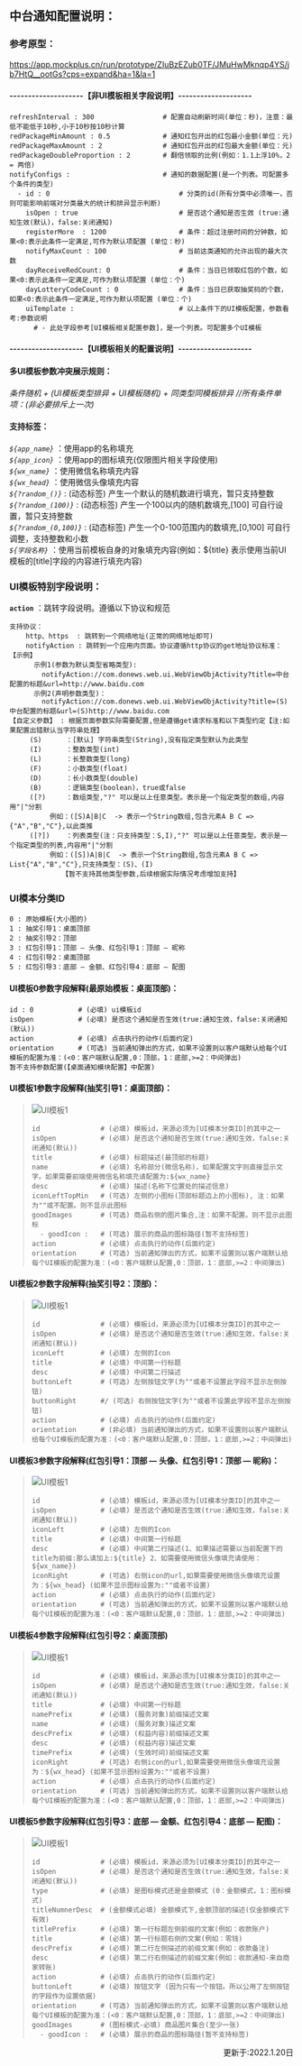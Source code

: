 ## 中台通知配置说明：

### 参考原型：
https://app.mockplus.cn/run/prototype/ZIuBzEZub0TF/JMuHwMknqp4YS/jb7HtQ__ootGs?cps=expand&ha=1&la=1

#### --------------------【非UI模板相关字段说明】--------------------
```
refreshInterval : 300                 # 配置自动刷新时间(单位：秒)，注意：最低不能低于10秒,小于10秒按10秒计算
redPackageMinAmount : 0.5             # 通知红包开出的红包最小金额(单位：元)
redPackageMaxAmount : 2               # 通知红包开出的红包最大金额(单位：元)
redPackageDoubleProportion : 2        # 翻倍领取的比例(例如：1.1上浮10%，2 = 两倍)
notifyConfigs :                       # 通知的数据配置(是一个列表。可配置多个条件的类型)
  - id : 0                                # 分类的id(所有分类中必须唯一，否则可能影响前端对分类最大的统计和排异显示判断)
    isOpen : true                         # 是否这个通知是否生效 (true:通知生效(默认)，false:关闭通知)
    registerMore  : 1200                  # 条件：超过注册时间的分钟数，如果<0:表示此条件一定满足,可作为默认项配置 (单位：秒)
    notifyMaxCount : 100                  # 当前这类通知的允许出现的最大次数
    dayReceiveRedCount: 0                 # 条件：当日已领取红包的个数，如果<0:表示此条件一定满足,可作为默认项配置 (单位：个)
    dayLotteryCodeCount : 0               # 条件：当日已获取抽奖码的个数，如果<0:表示此条件一定满足,可作为默认项配置 (单位：个)
    uiTemplate :                          # 以上条件下的UI模板配置，参数看考:参数说明
      # - 此处字段参考[UI模板相关配置参数]，是一个列表。可配置多个UI模板
```

#### --------------------【UI模板相关的配置说明】--------------------
#### 多UI模板参数冲突展示规则： 
   *条件随机 + (UI模板类型排异 + UI模板随机) + 同类型同模板排异 //所有条件单项：(非必要排斥上一次)*  
 
#### 支持标签： 
  *`${app_name}`*           ：使用app的名称填充   
  *`${app_icon}`*           ：使用app的图标填充(仅限图片相关字段使用)  
  *`${wx_name}`*            ：使用微信名称填充内容           
  *`${wx_head}`*            ：使用微信头像填充内容  
  *`${?random_()}`*         : (动态标签) 产生一个默认的随机数进行填充，暂只支持整数  
  *`${?random_(100)}`*      : (动态标签) 产生一个100以内的随机数填充,[100] 可自行设置，暂只支持整数  
  *`${?random_(0,100)}`*    : (动态标签) 产生一个0-100范围内的数填充,[0,100] 可自行调整，支持整数和小数  
  *`${字段名称}`*            ：使用当前模板自身的对象填充内容(例如：${title} 表示使用当前UI模板的[title]字段的内容进行填充内容)   

### UI模板特别字段说明：
**`action`** ：跳转字段说明。遵循以下协议和规范

    支持协议： 
        http、https  : 跳转到一个网络地址(正常的网络地址即可)  
        notifyAction : 跳转到一个应用内页面。协议遵循http协议的get地址协议标准： 
    【示例】  
          示例1(参数为默认类型省略类型):   
            notifyAction://com.donews.web.ui.WebViewObjActivity?title=中台配置的标题&url=http://www.baidu.com  
          示例2(声明参数类型)：  
            notifyAction://com.donews.web.ui.WebViewObjActivity?title=(S)中台配置的标题&url=(S)http://www.baidu.com  
    【自定义参数】 : 根据页面参数实际需要配置,但是遵循get请求标准和以下类型约定【注:如果配置出错默认当字符串处理】  
         (S)      ：[默认] 字符串类型(String),没有指定类型默认为此类型  
         (I)      ：整数类型(int)  
         (L)      ：长整数类型(long)  
         (F)      ：小数类型(float)  
         (D)      ：长小数类型(double)  
         (B)      ：逻辑类型(boolean)，true或false   
         ([?)     ：数组类型,"?" 可以是以上任意类型。表示是一个指定类型的数组,内容用"|"分割  
              例如：([S)A|B|C  -> 表示一个String数组,包含元素A B C => {"A","B","C"},以此类推  
         ([?])    ：列表类型(注：只支持类型：S,I),"?" 可以是以上任意类型。表示是一个指定类型的列表,内容用"|"分割  
              例如：([S])A|B|C  -> 表示一个String数组,包含元素A B C => List{"A","B","C"},只支持类型：(S)、(I)  
                 【暂不支持其他类型参数,后续根据实际情况考虑增加支持】  

        
### UI模本分类ID
    0 : 原始模板(大小图的)
    1 : 抽奖引导1：桌面顶部
    2 : 抽奖引导2：顶部
    3 : 红包引导1：顶部 — 头像、红包引导1：顶部 — 昵称
    4 : 红包引导2：桌面顶部
    5 : 红包引导3：底部 — 金额、红包引导4：底部 — 配图

#### UI模板0参数字段解释(最原始模板：桌面顶部)：
  ```
  id : 0           # (必填) ui模板id
  isOpen           # (必填) 是否这个通知是否生效(true:通知生效，false:关闭通知(默认))
  action           # (必填) 点击执行的动作(后面约定)
  orientation      # (可选) 当前通知弹出的方式，如果不设置则以客户端默认给每个UI模板的配置为准：(<0：客户端默认配置,0：顶部，1：底部,>=2：中间弹出)
  暂不支持参数配置(【桌面通知模块配置】中配置)
  ```
 
#### UI模板1参数字段解释(抽奖引导1：桌面顶部)：
> ![UI模板1](https://github.com/15198184721/Dows/blob/main/images/notifys/temp1.png)
>  ```
>  id               # (必填) 模板id，来源必须为[UI模本分类ID]的其中之一
>  isOpen           # (必填) 是否这个通知是否生效(true:通知生效，false:关闭通知(默认))
>  title            # (必填) 标题描述(最顶部的标题)
>  name             # (必填) 名称部分(微信名称)，如果配置文字则直接显示文字。如果需要前端使用微信名称填充请配置为:${wx_name}
>  desc             # (必填) 描述(名称下位置处的描述信息)
>  iconLeftTopMin   # (可选) 左侧的小图标(顶部标题边上的小图标), 注：如果为""或不配置。则不显示此图标
>  goodImages       # (可选) 商品右侧的图片集合,注：如果不配置。则不显示此图标
>    - goodIcon :   # (可选) 展示的商品的图标路径(暂不支持标签)
>  action           # (必填) 点击执行的动作(后面约定)
>  orientation      # (可选) 当前通知弹出的方式，如果不设置则以客户端默认给每个UI模板的配置为准：(<0：客户端默认配置,0：顶部，1：底部,>=2：中间弹出)
>  ```

#### UI模板2参数字段解释(抽奖引导2：顶部)：
> ![UI模板1](https://github.com/15198184721/Dows/blob/main/images/notifys/temp2.png)
>  ```
>  id               # (必填) 模板id，来源必须为[UI模本分类ID]的其中之一
>  isOpen           # (必填) 是否这个通知是否生效(true:通知生效，false:关闭通知(默认))
>  iconLeft         # (必填) 左侧的Icon
>  title            # (必填) 中间第一行标题
>  desc             # (必填) 中间第二行描述
>  buttonLeft       # (可选) 左侧按钮文字(为""或者不设置此字段不显示左侧按钮)
>  buttonRight      #/ (可选) 右侧按钮文字(为""或者不设置此字段不显示左侧按钮)
>  action           # (必填) 点击执行的动作(后面约定)
>  orientation      # (非必填) 当前通知弹出的方式，如果不设置则以客户端默认给每个UI模板的配置为准：(<0：客户端默认配置,0：顶部，1：底部,>=2：中间弹出)
>  ```
  
#### UI模板3参数字段解释(红包引导1：顶部 — 头像、红包引导1：顶部 — 昵称)：
>  ![UI模板1](https://github.com/15198184721/Dows/blob/main/images/notifys/temp3.png)
>  ```
>  id               # (必填) 模板id，来源必须为[UI模本分类ID]的其中之一
>  isOpen           # (必填) 是否这个通知是否生效(true:通知生效，false:关闭通知(默认))
>  iconLeft         # (必填) 左侧的Icon
>  title            # (必填) 中间第一行标题
>  desc             # (必填) 中间第二行描述(1、如果描述需要以当前配置下的title为前缀:那么请加上:${title} 2、如需要使用微信头像填充请使用：${wx_name})
>  iconRight        # (可选) 右侧icon的url,如果需要使用微信头像填充设置为：${wx_head} (如果不显示图标设置为:""或者不设置)
>  action           # (必填) 点击执行的动作(后面约定)
>  orientation      # (可选) 当前通知弹出的方式，如果不设置则以客户端默认给每个UI模板的配置为准：(<0：客户端默认配置,0：顶部，1：底部,>=2：中间弹出)
>  ```

#### UI模板4参数字段解释(红包引导2：桌面顶部)
>  ![UI模板1](https://github.com/15198184721/Dows/blob/main/images/notifys/temp4.png)
>  ```
>  id               # (必填) 模板id，来源必须为[UI模本分类ID]的其中之一
>  isOpen           # (必填) 是否这个通知是否生效(true:通知生效，false:关闭通知(默认))
>  title            # (必填) 中间第一行标题
>  namePrefix       # (必填) (服务对象)前缀描述文案
>  name             # (必填) (服务对象)描述文案
>  descPrefix       # (必填) (权益内容)前缀描述文案
>  desc             # (必填) (权益内容)描述文案
>  timePrefix       # (必填) (生效时间)前缀描述文案
>  iconRight        # (可选) 右侧icon的url,如果需要使用微信头像填充设置为：${wx_head} (如果不显示图标设置为:""或者不设置)
>  action           # (必填) 点击执行的动作(后面约定)
>  orientation      # (可选) 当前通知弹出的方式，如果不设置则以客户端默认给每个UI模板的配置为准：(<0：客户端默认配置,0：顶部，1：底部,>=2：中间弹出)
>  ```

#### UI模板5参数字段解释(红包引导3：底部 — 金额、红包引导4：底部 — 配图)：
>  ![UI模板1](https://github.com/15198184721/Dows/blob/main/images/notifys/temp5.png)
>  ```
>  id               # (必填) 模板id，来源必须为[UI模本分类ID]的其中之一
>  isOpen           # (必填) 是否这个通知是否生效(true:通知生效，false:关闭通知(默认))
>  type             # (必填) 是图标模式还是金额模式 (0：金额模式，1：图标模式)
>  titleNumnerDesc  # (金额模式必填) 金额模式下,金额顶部的描述(仅金额模式下有效)
>  titlePrefix      # (必填) 第一行标题左侧前缀的文案(例如：收款账户)
>  title            # (必填) 第一行标题右侧的文案(例如：零钱)
>  descPrefix       # (必填) 第二行左侧描述的前缀文案(例如：收款备注)
>  desc             # (必填) 第二行右侧描述的前缀文案(例如：收款通知-来自商家转账)
>  action           # (必填) 点击执行的动作(后面约定)
>  buttonLeft       # (必填) 按钮文字 (因为只有一个按钮。所以公用了左侧按钮的字段作为设置依据)
>  orientation      # (可选) 当前通知弹出的方式，如果不设置则以客户端默认给每个UI模板的配置为准：(<0：客户端默认配置,0：顶部，1：底部,>=2：中间弹出)
>  goodImages       # (图标模式-必填) 商品图片集合(至少一张)
>    - goodIcon :   # (必填) 展示的商品的图标路径(暂不支持标签)
>  ```
  
  <p align="right">更新于:2022.1.20日</p>
